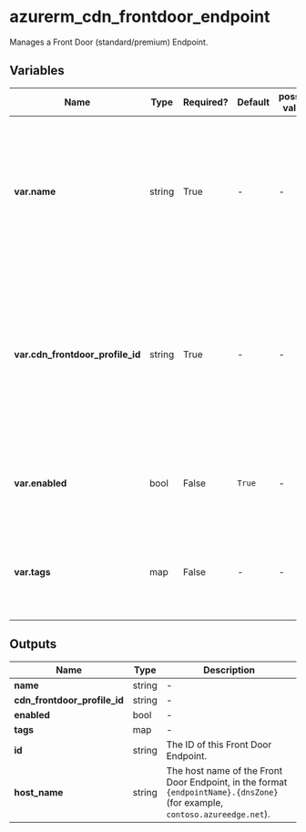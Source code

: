 # azurerm_cdn_frontdoor_endpoint

Manages a Front Door (standard/premium) Endpoint.

## Variables

| Name | Type | Required? | Default  | possible values | Description |
| ---- | ---- | --------- | -------- | ----------- | ----------- |
| **var.name** | string | True | -  |  -  | The name which should be used for this Front Door Endpoint. Changing this forces a new Front Door Endpoint to be created. | 
| **var.cdn_frontdoor_profile_id** | string | True | -  |  -  | The ID of the Front Door Profile within which this Front Door Endpoint should exist. Changing this forces a new Front Door Endpoint to be created. | 
| **var.enabled** | bool | False | `True`  |  -  | Specifies if this Front Door Endpoint is enabled? Defaults to `true`. | 
| **var.tags** | map | False | -  |  -  | Specifies a mapping of tags which should be assigned to the Front Door Endpoint. | 



## Outputs

| Name | Type | Description |
| ---- | ---- | --------- | 
| **name** | string  | - | 
| **cdn_frontdoor_profile_id** | string  | - | 
| **enabled** | bool  | - | 
| **tags** | map  | - | 
| **id** | string  | The ID of this Front Door Endpoint. | 
| **host_name** | string  | The host name of the Front Door Endpoint, in the format `{endpointName}.{dnsZone}` (for example, `contoso.azureedge.net`). | 